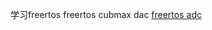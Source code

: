  学习freertos
 freertos cubmax dac
 [freertos adc](https://blog.csdn.net/qq_30623327/article/details/121975230)